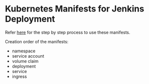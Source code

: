 # Kubernetes Manifests for Jenkins Deployment

Refer [here](https://devopscube.com/setup-jenkins-on-kubernetes-cluster) for the step by step process to use these manifests.

Creation order of the manifests:

- namespace
- service account
- volume claim
- deployment
- service
- ingress
